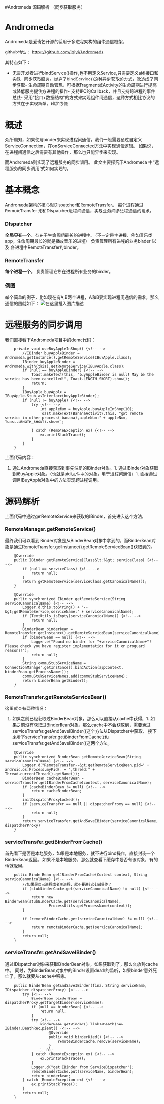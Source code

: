 #Andromeda 源码解析 （同步获取服务）
# Andromeda

Andromeda是爱奇艺开源的适用于多进程架构的组件通信框架。

>  
 github地址： https://github.com/iqiyi/Andromeda 


其特点如下：
- 无需开发者进行bindService()操作,也不用定义Service,只需要定义aidl接口和实现- 同步获取服务。抛弃了bindService()这种异步获取的方式，改造成了同步获取- 生命周期自动管理。可根据Fragment或Activity的生命周期进行提高或降低服务提供方进程的操作- 支持IPC的Callback，并且支持跨进程的事件总线- 采用"接口+数据结构"的方式来实现组件间通信，这种方式相比协议的方式在于实现简单，维护方便
# 概述

众所周知，如果使用binder来实现进程间通信，我们一般需要通过自定义ServiceConnection，在onServiceConnected方法中实现通信逻辑。 如果说，在进程间通信之后需要有其他操作，那么也只能异步来实现。

而Andromeda则实现了远程服务的同步调用。 此文主要探究下Andromeda 中“远程服务的同步调用”式如何实现的。

# 基本概念

Andromeda架构的核心就Dispatcher和RemoteTransfer。 每个进程通过RemoteTransfer 来和Dispatcher进程间通信，实现业务间多进程通信的需求。

### DIspatcher

**全局只有一个**，存在于生命周期最长的进程中。（不一定是主进程，例如音乐类app，生命周期最长的就是播放音乐的进程） 负责管理所有进程的业务binder 以及 各进程中RemoteTransfer的binder。

### RemoteTransfer

**每个进程一个**。 负责管理它所在进程所有业务的binder。

### 例图

举个简单的例子，比如现在有A,B两个进程，A和B要实现进程间通信的需求，那么通信的图就如下： <img src="https://raw.githubusercontent.com/Double2hao/xujiajia_blog/main/img/1070.png" alt="在这里插入图片描述">

# 远程服务的同步调用

我们直接看下Andromeda项目中的demo代码：

```
    private void useBuyAppleInShop() {<!-- -->
        //IBinder buyAppleBinder = Andromeda.getInstance().getRemoteService(IBuyApple.class);
        IBinder buyAppleBinder = Andromeda.with(this).getRemoteService(IBuyApple.class);
        if (null == buyAppleBinder) {<!-- -->
            Toast.makeText(this, "buyAppleBinder is null! May be the service has been cancelled!", Toast.LENGTH_SHORT).show();
            return;
        }
        IBuyApple buyApple = IBuyApple.Stub.asInterface(buyAppleBinder);
        if (null != buyApple) {<!-- -->
            try {<!-- -->
                int appleNum = buyApple.buyAppleInShop(10);
                Toast.makeText(BananaActivity.this, "got remote service in other process(:banana),appleNum:" + appleNum, Toast.LENGTH_SHORT).show();

            } catch (RemoteException ex) {<!-- -->
                ex.printStackTrace();
            }
        }
    }

```

上面代码内容：
1. 通过Andromeda直接获取到事先注册的IBinder对象。1. 通过IBinder对象获取到IBuyApple对象。（也就是aidl文件中的对象，用于进程间通信）1. 直接通过调用IBuyApple对象中的方法实现跨进程调用。
# 源码解析

上面代码中通过getRemoteService来获取的IBinder，首先进入这个方法。

### RemoteManager.getRemoteService()

最终我们可以看到IBinder对象是从BinderBean对象中拿到的，而BinderBean对象是通过RemoteTransfer.getInstance().getRemoteServiceBean()获取到的。

```
    @Override
    public IBinder getRemoteService(Class&lt;?&gt; serviceClass) {<!-- -->
        if (null == serviceClass) {<!-- -->
            return null;
        }
        return getRemoteService(serviceClass.getCanonicalName());
    }

    @Override
    public synchronized IBinder getRemoteService(String serviceCanonicalName) {<!-- -->
        Logger.d(this.toString() + "--&gt;getRemoteService,serviceName:" + serviceCanonicalName);
        if (TextUtils.isEmpty(serviceCanonicalName)) {<!-- -->
            return null;
        }
        BinderBean binderBean = RemoteTransfer.getInstance().getRemoteServiceBean(serviceCanonicalName);
        if (binderBean == null) {<!-- -->
            Logger.e("Found no binder for "+serviceCanonicalName+"! Please check you have register implementation for it or proguard reasons!");
            return null;
        }
        String commuStubServiceName = ConnectionManager.getInstance().bindAction(appContext, binderBean.getProcessName());
        commuStubServiceNames.add(commuStubServiceName);
        return binderBean.getBinder();
    }

```

### RemoteTransfer.getRemoteServiceBean()

这里就会有两种情况：
1. 如果之前已经获取过BinderBean对象，那么可以直接从cache中获得。1. 如果之前没有获取过BinderBean对象，那么cache中不会获取到，需要通过serviceTransfer.getAndSaveIBinder()这个方法从Dispatcher中获取。
接下来看下serviceTransfer.getIBinderFromCache()和serviceTransfer.getAndSaveIBinder()这两个方法。

```
    @Override
    public synchronized BinderBean getRemoteServiceBean(String serviceCanonicalName) {<!-- -->
        Logger.d("RemoteTransfer--&gt;getRemoteServiceBean,pid=" + android.os.Process.myPid() + ",thread:" + Thread.currentThread().getName());
        BinderBean cacheBinderBean = serviceTransfer.getIBinderFromCache(context, serviceCanonicalName);
        if (cacheBinderBean != null) {<!-- -->
            return cacheBinderBean;
        }
        initDispatchProxyLocked();
        if (serviceTransfer == null || dispatcherProxy == null) {<!-- -->
            return null;
        }
        return serviceTransfer.getAndSaveIBinder(serviceCanonicalName, dispatcherProxy);
    }

```

### serviceTransfer.getIBinderFromCache()

首先看下是否是本地服务，如果是本地服务，就不进行bind操作，直接封装一个BinderBean返回。 如果不是本地服务，那么就查看下缓存中是否有该对象，有的话就返回。

```
    public BinderBean getIBinderFromCache(Context context, String serviceCanonicalName) {<!-- -->
        //如果是自己进程或者主进程，就不要进行bind操作了
        if (stubBinderCache.get(serviceCanonicalName) != null) {<!-- -->
            return new BinderBean(stubBinderCache.get(serviceCanonicalName),
                    ProcessUtils.getProcessName(context));
        }

        if (remoteBinderCache.get(serviceCanonicalName) != null) {<!-- -->
            return remoteBinderCache.get(serviceCanonicalName);
        }
        return null;
    }

```

### serviceTransfer.getAndSaveIBinder()

通过IDispatcher对象来获取BinderBean对象，如果获取到了，那么久放到cache中。 同时，为BinderBean对象中的Binder设置death的监听，如果binder意外死亡了，那么就要从cache中移除。

```
    public BinderBean getAndSaveIBinder(final String serviceName, IDispatcher dispatcherProxy) {<!-- -->
        try {<!-- -->
            BinderBean binderBean = dispatcherProxy.getTargetBinder(serviceName);
            if (null == binderBean) {<!-- -->
                return null;
            }
            try {<!-- -->
                binderBean.getBinder().linkToDeath(new IBinder.DeathRecipient() {<!-- -->
                    @Override
                    public void binderDied() {<!-- -->
                        remoteBinderCache.remove(serviceName);
                    }
                }, 0);
            } catch (RemoteException ex) {<!-- -->
                ex.printStackTrace();
            }
            Logger.d("get IBinder from ServiceDispatcher");
            remoteBinderCache.put(serviceName, binderBean);
            return binderBean;
        } catch (RemoteException ex) {<!-- -->
            ex.printStackTrace();
        }
        return null;
    }

```